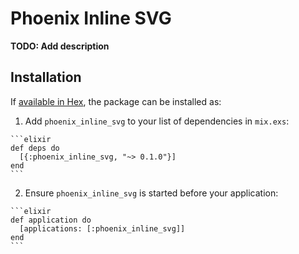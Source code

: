 # Phoenix Inline SVG

**TODO: Add description**

## Installation

If [available in Hex](https://hex.pm/docs/publish), the package can be installed as:

  1. Add `phoenix_inline_svg` to your list of dependencies in `mix.exs`:

    ```elixir
    def deps do
      [{:phoenix_inline_svg, "~> 0.1.0"}]
    end
    ```

  2. Ensure `phoenix_inline_svg` is started before your application:

    ```elixir
    def application do
      [applications: [:phoenix_inline_svg]]
    end
    ```

